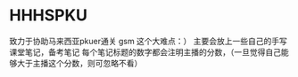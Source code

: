 # HHHSPKU
致力于协助马来西亚pkuer通关 gsm 这个大难点：）
主要会放上一些自己的手写课堂笔记，备考笔记
每个笔记标题的数字都会注明主播的分数，（一旦觉得自己能够大于主播这个分数，则可忽略不看）
